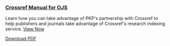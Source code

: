
### [Crossref Manual for OJS](#)

Learn how you can take advantage of PKP's partnership with Crossref to help publishers and journals take advantage of Crossref's research indexing service. [View Now](#)

<span class="far fa-file-pdf" aria-hidden="true"></span> [Download PDF](#)
